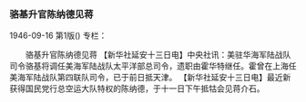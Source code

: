 ### 骆基升官陈纳德见蒋

1946-09-16
第1版()
专栏：

　　骆基升官陈纳德见蒋
    【新华社延安十三日电】中央社讯：美驻华海军陆战队司令骆基将调任美海军陆战队太平洋部总司令，遗职由霍华特继任。霍曾在上海任美海军陆战队第四联队司令，已于前日抵天津。
    【新华社延安十三日电】最近新获得国民党行总空运大队特权的陈纳德，于十一日下午抵牯会见蒋介石。
